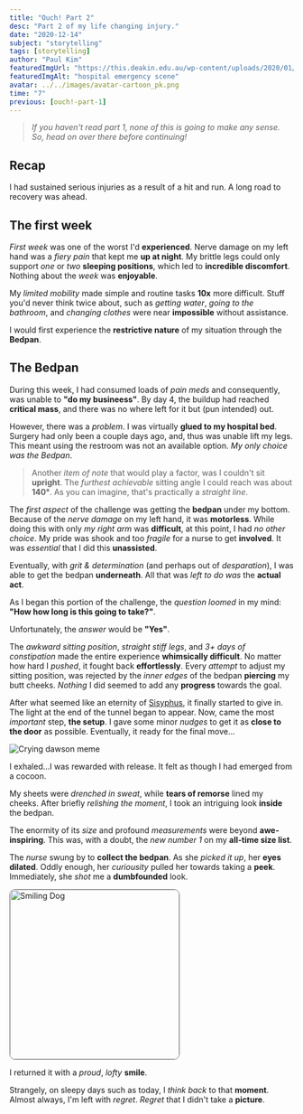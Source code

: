 ```yaml
---
title: "Ouch! Part 2"
desc: "Part 2 of my life changing injury."
date: "2020-12-14"
subject: "storytelling"
tags: [storytelling]
author: "Paul Kim"
featuredImgUrl: "https://this.deakin.edu.au/wp-content/uploads/2020/01/hospital.jpg"
featuredImgAlt: "hospital emergency scene"
avatar: ../../images/avatar-cartoon_pk.png
time: "7"
previous: [ouch!-part-1]
---
```


> *If you haven't read part 1, none of this is going to make any sense. So, head on over there before continuing!*

## Recap

I had sustained serious injuries as a result of a hit and run. A long road to recovery was ahead.

## The first week

*First week* was one of the worst I'd **experienced**. Nerve damage on my left hand was a *fiery pain* that kept me **up at night**. My brittle legs could only support *one* or *two* **sleeping positions**, which led to **incredible discomfort**. Nothing about the *week* was **enjoyable**.

My *limited mobility* made simple and routine tasks **10x** more difficult. Stuff you'd never think twice about, such as *getting water*, *going to the bathroom*, and *changing clothes* were near **impossible** without assistance.

I would first experience the **restrictive nature** of my situation through the **Bedpan**.

## The Bedpan

During this week, I had consumed loads of *pain meds* and consequently, was unable to **"do my busineess"**. By day 4, the buildup had reached **critical mass**, and there was no where left for it but (pun intended) out.

However, there was a *problem*. I was virtually **glued to my hospital bed**. Surgery had only been a couple days ago, and, thus was unable lift my legs. This meant using the restroom was not an available option. *My only choice was the Bedpan*.

> Another *item of note* that would play a factor, was I couldn't sit **upright**. The *furthest achievable* sitting angle I could reach was about **140°**. As you can imagine, that's practically a *straight line*.

The *first aspect* of the challenge was getting the **bedpan** under my bottom. Because of the *nerve damage* on my left hand, it was **motorless**. While doing this with only *my right arm* was **difficult**, at this point, I had *no other choice*. My pride was shook and too *fragile* for a nurse to get **involved**. It was *essential* that I did this **unassisted**.

Eventually, with *grit & determination* (and perhaps out of *desparation*), I was able to get the bedpan **underneath**. All that was *left to do was* the **actual act**.

As I began this portion of the challenge, the *question loomed* in my mind: **"How how long is this going to take?"**.

Unfortunately, the *answer* would be **"Yes"**.

The *awkward sitting position*, *straight stiff legs*, and *3+ days of constipation* made the entire experience **whimsically difficult**. No matter how hard I *pushed*, it fought back **effortlessly**.  Every *attempt* to adjust my sitting position, was rejected by the *inner edges* of the bedpan **piercing** my butt cheeks.  *Nothing* I did seemed to add any **progress** towards the goal.

After what seemed like an eternity of [Sisyphus](https://en.wikipedia.org/wiki/Sisyphus), it finally started to give in. The light at the end of the tunnel began to appear. Now, came the most *important* step, **the setup**.  I gave some minor *nudges* to get it as **close to the door** as possible.  Eventually, it ready for the final move...

<img src="https://i.pinimg.com/originals/d1/77/92/d177925f82d41d1d9005f21a91d4b224.jpg" 
     alt="Crying dawson meme"/>

I exhaled...I was rewarded with release.  It felt as though I had emerged from a cocoon.

My sheets were *drenched in sweat*, while **tears of remorse** lined my cheeks.  After briefly *relishing the moment*, I took an intriguing look **inside** the bedpan.

The enormity of its *size* and profound *measurements* were beyond **awe-inspiring**.  This was, with a doubt, the *new number 1* on my **all-time size list**.

The *nurse* swung by to **collect the bedpan**. As she *picked it up*, her **eyes dilated**. Oddly enough, her *curiousity* pulled her towards taking a **peek**.  Immediately, she *shot* me a **dumbfounded** look.

<img src="https://i.pinimg.com/474x/9a/ca/df/9acadf778303b6bd32b34d2a5805a106--smiling-dogs-smiling-animals.jpg"
     alt="Smiling Dog"
     style="border-radius: 10px;border:1px solid gray; height: 300px;" />

I returned it with a *proud*, *lofty* **smile**.

Strangely, on sleepy days such as today, I *think back* to that **moment**. Almost always, I'm left with *regret*.
*Regret* that I didn't take a **picture**.
